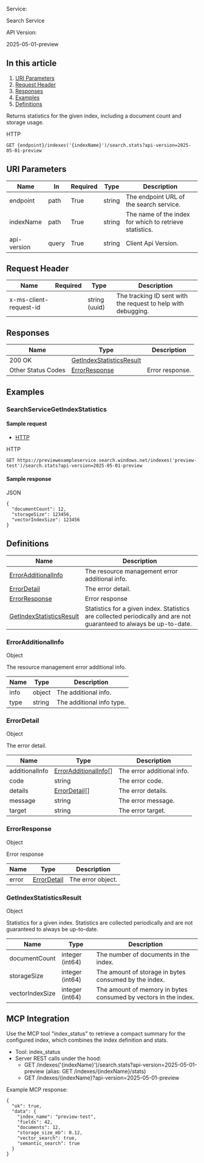 Service:

Search Service

API Version:

2025-05-01-preview

## In this article

1. [URI Parameters](#uri-parameters)
2. [Request Header](#request-headers)
3. [Responses](#response)
4. [Examples](#examples)
5. [Definitions](#definitions)

Returns statistics for the given index, including a document count and storage usage.

HTTP

```
GET {endpoint}/indexes('{indexName}')/search.stats?api-version=2025-05-01-preview
```

## URI Parameters

|Name|In|Required|Type|Description|
|---|---|---|---|---|
|endpoint|path|True|string|The endpoint URL of the search service.|
|indexName|path|True|string|The name of the index for which to retrieve statistics.|
|api-version|query|True|string|Client Api Version.|

## Request Header

|Name|Required|Type|Description|
|---|---|---|---|
|x-ms-client-request-id||string (uuid)|The tracking ID sent with the request to help with debugging.|

## Responses

|Name|Type|Description|
|---|---|---|
|200 OK|[GetIndexStatisticsResult](#getindexstatisticsresult)||
|Other Status Codes|[ErrorResponse](#errorresponse)|Error response.|

## Examples

### SearchServiceGetIndexStatistics

#### Sample request

- [HTTP](#tabpanel_1_HTTP)

HTTP

```
GET https://previewexampleservice.search.windows.net/indexes('preview-test')/search.stats?api-version=2025-05-01-preview

```

#### Sample response

JSON

```
{
  "documentCount": 12,
  "storageSize": 123456,
  "vectorIndexSize": 123456
}
```

## Definitions

|Name|Description|
|---|---|
|[ErrorAdditionalInfo](#erroradditionalinfo)|The resource management error additional info.|
|[ErrorDetail](#errordetail)|The error detail.|
|[ErrorResponse](#errorresponse)|Error response|
|[GetIndexStatisticsResult](#getindexstatisticsresult)|Statistics for a given index. Statistics are collected periodically and are not guaranteed to always be up-to-date.|

### ErrorAdditionalInfo

Object

The resource management error additional info.

|Name|Type|Description|
|---|---|---|
|info|object|The additional info.|
|type|string|The additional info type.|

### ErrorDetail

Object

The error detail.

|Name|Type|Description|
|---|---|---|
|additionalInfo|[ErrorAdditionalInfo](#erroradditionalinfo)[]|The error additional info.|
|code|string|The error code.|
|details|[ErrorDetail](#errordetail)[]|The error details.|
|message|string|The error message.|
|target|string|The error target.|

### ErrorResponse

Object

Error response

|Name|Type|Description|
|---|---|---|
|error|[ErrorDetail](#errordetail)|The error object.|

### GetIndexStatisticsResult

Object

Statistics for a given index. Statistics are collected periodically and are not guaranteed to always be up-to-date.

|Name|Type|Description|
|---|---|---|
|documentCount|integer (int64)|The number of documents in the index.|
|storageSize|integer (int64)|The amount of storage in bytes consumed by the index.|
|vectorIndexSize|integer (int64)|The amount of memory in bytes consumed by vectors in the index.|

## MCP Integration

Use the MCP tool "index_status" to retrieve a compact summary for the configured index, which combines the index definition and stats.

- Tool: index_status
- Server REST calls under the hood:
  - GET /indexes('{indexName}')/search.stats?api-version=2025-05-01-preview (alias: GET /indexes/{indexName}/stats)
  - GET /indexes/{indexName}?api-version=2025-05-01-preview

Example MCP response:
```
{
  "ok": true,
  "data": {
    "index_name": "preview-test",
    "fields": 42,
    "documents": 12,
    "storage_size_mb": 0.12,
    "vector_search": true,
    "semantic_search": true
  }
}
```
